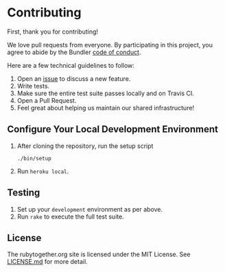# Contributing

First, thank you for contributing!

We love pull requests from everyone. By participating in this project, you
agree to abide by the Bundler [code of conduct].

[code of conduct]: https://github.com/bundler/bundler/blob/master/CODE_OF_CONDUCT.md

Here are a few technical guidelines to follow:

1. Open an [issue][issues] to discuss a new feature.
1. Write tests.
1. Make sure the entire test suite passes locally and on Travis CI.
1. Open a Pull Request.
1. Feel great about helping us maintain our shared infrastructure!

[issues]: https://github.com/rubytogether/rubytogether.org/issues


## Configure Your Local Development Environment

1. After cloning the repository, run the setup script

    `./bin/setup`

1. Run `heroku local`.


## Testing

1. Set up your `development` environment as per above.
1. Run `rake` to execute the full test suite.

## License

The rubytogether.org site is licensed under the MIT License.
See [LICENSE.md][1] for more detail.

[1]: LICENSE.md
